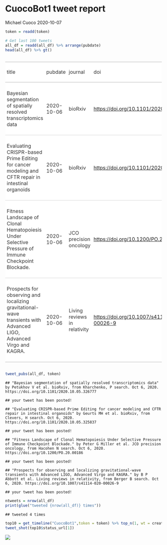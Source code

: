 CuocoBot1 tweet report
================
Michael Cuoco
2020-10-07

``` r
token = readd(token)
```

``` r
# Get last 100 tweets
all_df = readd(all_df) %>% arrange(pubdate)
head(all_df) %>% gt()
```

<!--html_preserve-->

<style>html {
  font-family: -apple-system, BlinkMacSystemFont, 'Segoe UI', Roboto, Oxygen, Ubuntu, Cantarell, 'Helvetica Neue', 'Fira Sans', 'Droid Sans', Arial, sans-serif;
}

#wywwfqdekf .gt_table {
  display: table;
  border-collapse: collapse;
  margin-left: auto;
  margin-right: auto;
  color: #333333;
  font-size: 16px;
  background-color: #FFFFFF;
  width: auto;
  border-top-style: solid;
  border-top-width: 2px;
  border-top-color: #A8A8A8;
  border-right-style: none;
  border-right-width: 2px;
  border-right-color: #D3D3D3;
  border-bottom-style: solid;
  border-bottom-width: 2px;
  border-bottom-color: #A8A8A8;
  border-left-style: none;
  border-left-width: 2px;
  border-left-color: #D3D3D3;
}

#wywwfqdekf .gt_heading {
  background-color: #FFFFFF;
  text-align: center;
  border-bottom-color: #FFFFFF;
  border-left-style: none;
  border-left-width: 1px;
  border-left-color: #D3D3D3;
  border-right-style: none;
  border-right-width: 1px;
  border-right-color: #D3D3D3;
}

#wywwfqdekf .gt_title {
  color: #333333;
  font-size: 125%;
  font-weight: initial;
  padding-top: 4px;
  padding-bottom: 4px;
  border-bottom-color: #FFFFFF;
  border-bottom-width: 0;
}

#wywwfqdekf .gt_subtitle {
  color: #333333;
  font-size: 85%;
  font-weight: initial;
  padding-top: 0;
  padding-bottom: 4px;
  border-top-color: #FFFFFF;
  border-top-width: 0;
}

#wywwfqdekf .gt_bottom_border {
  border-bottom-style: solid;
  border-bottom-width: 2px;
  border-bottom-color: #D3D3D3;
}

#wywwfqdekf .gt_col_headings {
  border-top-style: solid;
  border-top-width: 2px;
  border-top-color: #D3D3D3;
  border-bottom-style: solid;
  border-bottom-width: 2px;
  border-bottom-color: #D3D3D3;
  border-left-style: none;
  border-left-width: 1px;
  border-left-color: #D3D3D3;
  border-right-style: none;
  border-right-width: 1px;
  border-right-color: #D3D3D3;
}

#wywwfqdekf .gt_col_heading {
  color: #333333;
  background-color: #FFFFFF;
  font-size: 100%;
  font-weight: normal;
  text-transform: inherit;
  border-left-style: none;
  border-left-width: 1px;
  border-left-color: #D3D3D3;
  border-right-style: none;
  border-right-width: 1px;
  border-right-color: #D3D3D3;
  vertical-align: bottom;
  padding-top: 5px;
  padding-bottom: 6px;
  padding-left: 5px;
  padding-right: 5px;
  overflow-x: hidden;
}

#wywwfqdekf .gt_column_spanner_outer {
  color: #333333;
  background-color: #FFFFFF;
  font-size: 100%;
  font-weight: normal;
  text-transform: inherit;
  padding-top: 0;
  padding-bottom: 0;
  padding-left: 4px;
  padding-right: 4px;
}

#wywwfqdekf .gt_column_spanner_outer:first-child {
  padding-left: 0;
}

#wywwfqdekf .gt_column_spanner_outer:last-child {
  padding-right: 0;
}

#wywwfqdekf .gt_column_spanner {
  border-bottom-style: solid;
  border-bottom-width: 2px;
  border-bottom-color: #D3D3D3;
  vertical-align: bottom;
  padding-top: 5px;
  padding-bottom: 6px;
  overflow-x: hidden;
  display: inline-block;
  width: 100%;
}

#wywwfqdekf .gt_group_heading {
  padding: 8px;
  color: #333333;
  background-color: #FFFFFF;
  font-size: 100%;
  font-weight: initial;
  text-transform: inherit;
  border-top-style: solid;
  border-top-width: 2px;
  border-top-color: #D3D3D3;
  border-bottom-style: solid;
  border-bottom-width: 2px;
  border-bottom-color: #D3D3D3;
  border-left-style: none;
  border-left-width: 1px;
  border-left-color: #D3D3D3;
  border-right-style: none;
  border-right-width: 1px;
  border-right-color: #D3D3D3;
  vertical-align: middle;
}

#wywwfqdekf .gt_empty_group_heading {
  padding: 0.5px;
  color: #333333;
  background-color: #FFFFFF;
  font-size: 100%;
  font-weight: initial;
  border-top-style: solid;
  border-top-width: 2px;
  border-top-color: #D3D3D3;
  border-bottom-style: solid;
  border-bottom-width: 2px;
  border-bottom-color: #D3D3D3;
  vertical-align: middle;
}

#wywwfqdekf .gt_striped {
  background-color: rgba(128, 128, 128, 0.05);
}

#wywwfqdekf .gt_from_md > :first-child {
  margin-top: 0;
}

#wywwfqdekf .gt_from_md > :last-child {
  margin-bottom: 0;
}

#wywwfqdekf .gt_row {
  padding-top: 8px;
  padding-bottom: 8px;
  padding-left: 5px;
  padding-right: 5px;
  margin: 10px;
  border-top-style: solid;
  border-top-width: 1px;
  border-top-color: #D3D3D3;
  border-left-style: none;
  border-left-width: 1px;
  border-left-color: #D3D3D3;
  border-right-style: none;
  border-right-width: 1px;
  border-right-color: #D3D3D3;
  vertical-align: middle;
  overflow-x: hidden;
}

#wywwfqdekf .gt_stub {
  color: #333333;
  background-color: #FFFFFF;
  font-size: 100%;
  font-weight: initial;
  text-transform: inherit;
  border-right-style: solid;
  border-right-width: 2px;
  border-right-color: #D3D3D3;
  padding-left: 12px;
}

#wywwfqdekf .gt_summary_row {
  color: #333333;
  background-color: #FFFFFF;
  text-transform: inherit;
  padding-top: 8px;
  padding-bottom: 8px;
  padding-left: 5px;
  padding-right: 5px;
}

#wywwfqdekf .gt_first_summary_row {
  padding-top: 8px;
  padding-bottom: 8px;
  padding-left: 5px;
  padding-right: 5px;
  border-top-style: solid;
  border-top-width: 2px;
  border-top-color: #D3D3D3;
}

#wywwfqdekf .gt_grand_summary_row {
  color: #333333;
  background-color: #FFFFFF;
  text-transform: inherit;
  padding-top: 8px;
  padding-bottom: 8px;
  padding-left: 5px;
  padding-right: 5px;
}

#wywwfqdekf .gt_first_grand_summary_row {
  padding-top: 8px;
  padding-bottom: 8px;
  padding-left: 5px;
  padding-right: 5px;
  border-top-style: double;
  border-top-width: 6px;
  border-top-color: #D3D3D3;
}

#wywwfqdekf .gt_table_body {
  border-top-style: solid;
  border-top-width: 2px;
  border-top-color: #D3D3D3;
  border-bottom-style: solid;
  border-bottom-width: 2px;
  border-bottom-color: #D3D3D3;
}

#wywwfqdekf .gt_footnotes {
  color: #333333;
  background-color: #FFFFFF;
  border-bottom-style: none;
  border-bottom-width: 2px;
  border-bottom-color: #D3D3D3;
  border-left-style: none;
  border-left-width: 2px;
  border-left-color: #D3D3D3;
  border-right-style: none;
  border-right-width: 2px;
  border-right-color: #D3D3D3;
}

#wywwfqdekf .gt_footnote {
  margin: 0px;
  font-size: 90%;
  padding: 4px;
}

#wywwfqdekf .gt_sourcenotes {
  color: #333333;
  background-color: #FFFFFF;
  border-bottom-style: none;
  border-bottom-width: 2px;
  border-bottom-color: #D3D3D3;
  border-left-style: none;
  border-left-width: 2px;
  border-left-color: #D3D3D3;
  border-right-style: none;
  border-right-width: 2px;
  border-right-color: #D3D3D3;
}

#wywwfqdekf .gt_sourcenote {
  font-size: 90%;
  padding: 4px;
}

#wywwfqdekf .gt_left {
  text-align: left;
}

#wywwfqdekf .gt_center {
  text-align: center;
}

#wywwfqdekf .gt_right {
  text-align: right;
  font-variant-numeric: tabular-nums;
}

#wywwfqdekf .gt_font_normal {
  font-weight: normal;
}

#wywwfqdekf .gt_font_bold {
  font-weight: bold;
}

#wywwfqdekf .gt_font_italic {
  font-style: italic;
}

#wywwfqdekf .gt_super {
  font-size: 65%;
}

#wywwfqdekf .gt_footnote_marks {
  font-style: italic;
  font-size: 65%;
}
</style>

<div id="wywwfqdekf" style="overflow-x:auto;overflow-y:auto;width:auto;height:auto;">

<table class="gt_table">

<thead class="gt_col_headings">

<tr>

<th class="gt_col_heading gt_columns_bottom_border gt_left" rowspan="1" colspan="1">

title

</th>

<th class="gt_col_heading gt_columns_bottom_border gt_left" rowspan="1" colspan="1">

pubdate

</th>

<th class="gt_col_heading gt_columns_bottom_border gt_left" rowspan="1" colspan="1">

journal

</th>

<th class="gt_col_heading gt_columns_bottom_border gt_left" rowspan="1" colspan="1">

doi

</th>

<th class="gt_col_heading gt_columns_bottom_border gt_center" rowspan="1" colspan="1">

first\_author

</th>

<th class="gt_col_heading gt_columns_bottom_border gt_center" rowspan="1" colspan="1">

last\_author

</th>

<th class="gt_col_heading gt_columns_bottom_border gt_left" rowspan="1" colspan="1">

search

</th>

</tr>

</thead>

<tbody class="gt_table_body">

<tr>

<td class="gt_row gt_left">

Bayesian segmentation of spatially resolved transcriptomics data

</td>

<td class="gt_row gt_left">

2020-10-06

</td>

<td class="gt_row gt_left">

bioRxiv

</td>

<td class="gt_row gt_left">

<https://doi.org/10.1101/2020.10.05.326777>

</td>

<td class="gt_row gt_center">

Petukhov V

</td>

<td class="gt_row gt_center">

Peter V. Kharchenko

</td>

<td class="gt_row gt_left">

Kharchenko, P

</td>

</tr>

<tr>

<td class="gt_row gt_left">

Evaluating CRISPR-based Prime Editing for cancer modeling and CFTR
repair in intestinal organoids

</td>

<td class="gt_row gt_left">

2020-10-06

</td>

<td class="gt_row gt_left">

bioRxiv

</td>

<td class="gt_row gt_left">

<https://doi.org/10.1101/2020.10.05.325837>

</td>

<td class="gt_row gt_center">

Geurts MH

</td>

<td class="gt_row gt_center">

Hans C. Clevers

</td>

<td class="gt_row gt_left">

Clevers, H

</td>

</tr>

<tr>

<td class="gt_row gt_left">

Fitness Landscape of Clonal Hematopoiesis Under Selective Pressure of
Immune Checkpoint Blockade.

</td>

<td class="gt_row gt_left">

2020-10-06

</td>

<td class="gt_row gt_left">

JCO precision oncology

</td>

<td class="gt_row gt_left">

<https://doi.org/10.1200/PO.20.00186>

</td>

<td class="gt_row gt_center">

Peter G Miller

</td>

<td class="gt_row gt_center">

Benjamin L Ebert

</td>

<td class="gt_row gt_left">

Hacohen N

</td>

</tr>

<tr>

<td class="gt_row gt_left">

Prospects for observing and localizing gravitational-wave transients
with Advanced LIGO, Advanced Virgo and KAGRA.

</td>

<td class="gt_row gt_left">

2020-10-06

</td>

<td class="gt_row gt_left">

Living reviews in relativity

</td>

<td class="gt_row gt_left">

<https://doi.org/10.1007/s41114-020-00026-9>

</td>

<td class="gt_row gt_center">

B P Abbott

</td>

<td class="gt_row gt_center">

J Zweizig

</td>

<td class="gt_row gt_left">

Berger B

</td>

</tr>

</tbody>

</table>

</div>

<!--/html_preserve-->

``` r
tweet_pubs(all_df, token)
```

    ## "Bayesian segmentation of spatially resolved transcriptomics data" by Petukhov V et al. bioRxiv, from Kharchenko, P search. Oct 6, 2020. https://doi.org/10.1101/2020.10.05.326777

    ## your tweet has been posted!

    ## "Evaluating CRISPR-based Prime Editing for cancer modeling and CFTR repair in intestinal organoids" by Geurts MH et al. bioRxiv, from Clevers, H search. Oct 6, 2020. https://doi.org/10.1101/2020.10.05.325837

    ## your tweet has been posted!

    ## "Fitness Landscape of Clonal Hematopoiesis Under Selective Pressure of Immune Checkpoint Blockade." by Peter G Miller et al. JCO precision oncology, from Hacohen N search. Oct 6, 2020. https://doi.org/10.1200/PO.20.00186

    ## your tweet has been posted!

    ## "Prospects for observing and localizing gravitational-wave transients with Advanced LIGO, Advanced Virgo and KAGRA." by B P Abbott et al. Living reviews in relativity, from Berger B search. Oct 6, 2020. https://doi.org/10.1007/s41114-020-00026-9

    ## your tweet has been posted!

``` r
ntweets = nrow(all_df)
print(glue("tweeted {nrow(all_df)} times"))
```

    ## tweeted 4 times

``` r
top10 = get_timeline("CuocoBot1",token = token) %>% top_n(1, wt = created_at)
tweet_shot(top10$status_url[1])
```

![](tweet_report_files/figure-gfm/10%20tweets-1.png)<!-- -->
